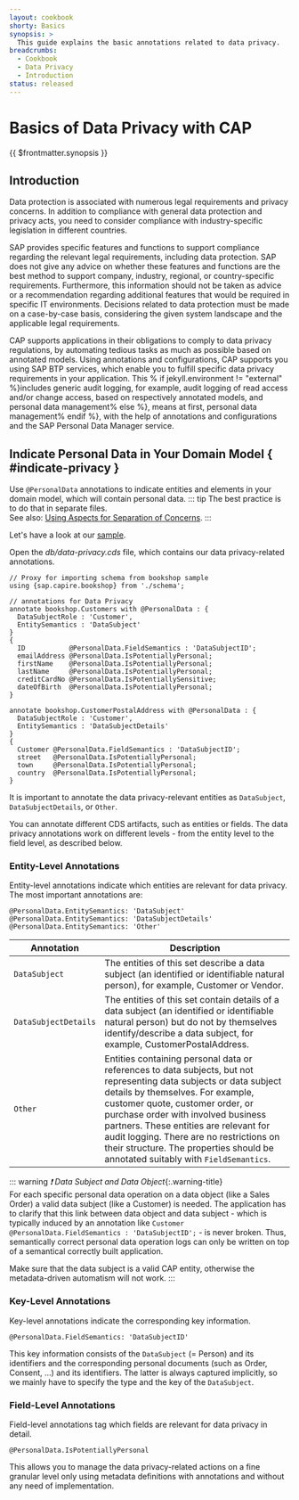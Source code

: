 ```yaml
---
layout: cookbook
shorty: Basics
synopsis: >
  This guide explains the basic annotations related to data privacy.
breadcrumbs:
  - Cookbook
  - Data Privacy
  - Introduction
status: released
---
```

<!--- Migrated: @external/guides/67-Data-Privacy/01-intro.md -> @external/guides/data-privacy/introduction.md -->

# Basics of Data Privacy with CAP

{{ $frontmatter.synopsis }}


## Introduction


Data protection is associated with numerous legal requirements and privacy concerns. In addition to compliance with general data protection and privacy acts, you need to consider compliance with industry-specific legislation in different countries.

SAP provides specific features and functions to support compliance regarding the relevant legal requirements, including data protection. SAP does not give any advice on whether these features and functions are the best method to support company, industry, regional, or country-specific requirements. Furthermore, this information should not be taken as advice or a recommendation regarding additional features that would be required in specific IT environments. Decisions related to data protection must be made on a case-by-case basis, considering the given system landscape and the applicable legal requirements.

CAP supports applications in their obligations to comply to data privacy regulations, by automating tedious tasks as much as possible based on annotated models. Using annotations and configurations, CAP supports you using SAP BTP services, which enable you to fulfill specific data privacy requirements in your application. This % if jekyll.environment != "external" %}includes generic audit logging, for example, audit logging of read access and/or change access, based on respectively annotated models, and personal data management% else %}, means at first, personal data management% endif %}, with the help of annotations and configurations and the SAP Personal Data Manager service.

<span id="sdfgew343244" />

## Indicate Personal Data in Your Domain Model { #indicate-privacy }

Use `@PersonalData` annotations to indicate entities and elements in your domain model, which will contain personal data.
::: tip
The best practice is to do that in separate files. <br>
See also: [Using Aspects for Separation of Concerns](../../guides/domain-modeling#separation-of-concerns).
:::

Let's have a look at our [sample](https://github.com/SAP-samples/cloud-cap-samples/tree/gdpr/gdpr).

Open the _db/data-privacy.cds_ file, which contains our data privacy-related annotations.

```cds
// Proxy for importing schema from bookshop sample
using {sap.capire.bookshop} from './schema';

// annotations for Data Privacy
annotate bookshop.Customers with @PersonalData : {
  DataSubjectRole : 'Customer',
  EntitySemantics : 'DataSubject'
}
{
  ID           @PersonalData.FieldSemantics : 'DataSubjectID';
  emailAddress @PersonalData.IsPotentiallyPersonal;
  firstName    @PersonalData.IsPotentiallyPersonal;
  lastName     @PersonalData.IsPotentiallyPersonal;
  creditCardNo @PersonalData.IsPotentiallySensitive;
  dateOfBirth  @PersonalData.IsPotentiallyPersonal;
}

annotate bookshop.CustomerPostalAddress with @PersonalData : {
  DataSubjectRole : 'Customer',
  EntitySemantics : 'DataSubjectDetails'
}
{
  Customer @PersonalData.FieldSemantics : 'DataSubjectID';
  street   @PersonalData.IsPotentiallyPersonal;
  town     @PersonalData.IsPotentiallyPersonal;
  country  @PersonalData.IsPotentiallyPersonal;
}
```
It is important to annotate the data privacy-relevant entities as `DataSubject`, `DataSubjectDetails`, or `Other`.


You can annotate different CDS artifacts, such as entities or fields. The data privacy annotations work on different levels - from the entity level to the field level, as described below.


### Entity-Level Annotations

Entity-level annotations indicate which entities are relevant for data privacy. The most important annotations are:

<!-- cds-mode: ignore, because it's the same annotation repeated -->
```cds
@PersonalData.EntitySemantics: 'DataSubject'
@PersonalData.EntitySemantics: 'DataSubjectDetails'
@PersonalData.EntitySemantics: 'Other'
```

Annotation            | Description
--------------------- | -------------
`DataSubject`         | The entities of this set describe a data subject (an identified or identifiable natural person), for example, Customer or Vendor.
`DataSubjectDetails`  | The entities of this set contain details of a data subject (an identified or identifiable natural person) but do not by themselves identify/describe a data subject, for example, CustomerPostalAddress.
`Other`             | Entities containing personal data or references to data subjects, but not representing data subjects or data subject details by themselves. For example, customer quote, customer order, or purchase order with involved business partners. These entities are relevant for audit logging. There are no restrictions on their structure. The properties should be annotated suitably with `FieldSemantics`.

::: warning _❗ Data Subject and Data Object_{:.warning-title}<br>
For each specific personal data operation on a data object (like a Sales Order) a valid data subject (like a Customer) is needed.
The application has to clarify that this link between data object and data subject - which is typically induced by an annotation like
`Customer @PersonalData.FieldSemantics : 'DataSubjectID';` - is never broken. Thus, semantically correct personal data operation logs can only be written on top of a semantical correctly built application.

Make sure that the data subject is a valid CAP entity, otherwise the metadata-driven automatism will not work.
:::

### Key-Level Annotations

Key-level annotations indicate the corresponding key information.

```cds
@PersonalData.FieldSemantics: 'DataSubjectID'
```

This key information consists of the `DataSubject` (= Person) and its identifiers and the corresponding personal documents (such as Order, Consent, ...) and its identifiers. The latter is always captured implicitly, so we mainly have to specify the type and the key of the `DataSubject`.

### Field-Level Annotations

Field-level annotations tag which fields are relevant for data privacy in detail.

```cds
@PersonalData.IsPotentiallyPersonal
```

This allows you to manage the data privacy-related actions on a fine granular level only using metadata definitions with annotations and without any need of implementation.

<div id="field-annos-more" />

<!-- Build that as own guide as soon as it's ready


## Retention Manager

Goal – find out which personal data has to be deleted at a certain point in time.

When?
Find out the correct time for deletion.

What?
Find out the correct amount of data to be deleted.


To support this, we’ll invent some new CDS annotation to mark all possible candidates for 'End of Business' indicating time fields in each legal ground (like Consent, Order etc.).

This new CDS annotation for "End of Business" indicators will serve as input for the retention manager.

An additional configuration at the customer site per type of transactional document defines the actual retention time (like 2 years, 5 years, etc.).
Finally, the retention manager searches all candidates (of natural persons) for possible deletion (across all object types).

Finally, the search results will be cross checked:
Check all legal grounds, if deletion of certain data really is allowed.                                                                (One active Legal ground is sufficient to stop the deletion!)

CDS could support this process by building certain queries - based on annotations - to find out which legal ground is invalid at a certain point in time (tt.mm.yyyy) and no other legal ground (of the same type) per person (DataSubject) exists.

Static implementation for such queries already exists. We try to bring this on a dynamic meta-data-driven level with help of CDS annotations and CDS queries.
 
## Consent Repository

The consent repository is already built with help of CAP and therefore with CDS and with full OData support.

See the [Concent Management Documentation](https://github.../foundation-apps/ConsentManagementDocumentation) for more details.

## Central Business Partner

To reuse the Business Partner from an SAP S/4HANA system, a central Business Partner service is created. If your application makes use of this Business Partner service, you only have to annotate the relation to the Business Partner and your application can make use of the service. In addition, all settings that are necessary to integrate all DPP processes will be performed automatically.

-->
